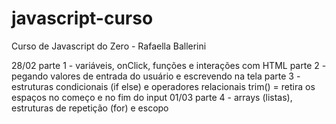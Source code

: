 # javascript-curso
 Curso de Javascript do Zero - Rafaella Ballerini

28/02
    parte 1 - variáveis, onClick, funções e interações com HTML
    parte 2 - pegando valores de entrada do usuário e escrevendo na tela
    parte 3 - estruturas condicionais (if else) e operadores relacionais
        trim() = retira os espaços no começo e no fim do input
01/03
    parte 4 - arrays (listas), estruturas de repetição (for) e escopo